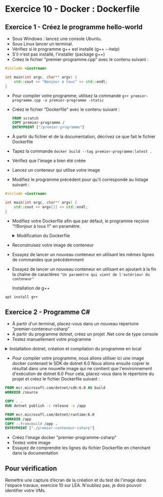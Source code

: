 # Exercice 10 - Docker : Dockerfile

## Exercice 1 - Créez le programme hello-world

- Sous Windows :  lancez une console Ubuntu.
- Sous Linux lancer un terminal.
- Vérifiez si le programme g++ est installé (g++ --help)
- S'il n'est pas installé, l'installer (package g++)
- Créez le fichier "premier-programme.cpp" avec le contenu suivant :

```cpp
#include <iostream>

int main(int argc, char** argv) {
    std::cout << "Bonjour à tous" << std::endl;
}
```

- Pour compiler votre programme, utilisez la commande ```g++ premier-programme.cpp -o premier-programme -static ```

- Créez le fichier "Dockerfile" avec le contenu suivant :
  
  ```dockerfile
  FROM scratch
  COPY premier-programme /
  ENTRYPOINT ["/premier-programme"]
  ```

- À partir du fichier et de la documentation, décrivez ce que fait le fichier Dockerfile
- Tapez la commande ```docker build --tag premier-programme:latest .```
- Vérifiez que l'image a bien été créée
- Lancez un conteneur qui utilise votre image
- Modifiez le programme précédent pour qu'il corresponde au listage suivant :

```cpp
#include <iostream>

int main(int argc, char** argv) {
    std::cout << argv[1] << std::endl;
}
```

- Modifiez votre Dockerfile afin que par défaut, le programme reçoive "!!Bonjour à tous !!" en paramètre.
    <details>
    <summary>Modification du Dockerfile </summary>
    
    ```dockerfile
    FROM scratch
    COPY premier-programme /
    ENTRYPOINT ["/premier-programme"]
    cmd [ "Bonjour à tous" ]
     ```
    </details>
- Reconstruisez votre image de conteneur
- Essayez de lancer un nouveau conteneur en utilisant les mêmes lignes de commandes que précédemment
- Essayez de lancer un nouveau conteneur en utilisant en ajoutant à la fin la chaîne de caractères ```"Un paramètre qui vient de l'extérieur du conteneur" ```

    <summary>Installation de g++</summary>

```bash
apt install g++
```

</details>

## Exercice 2 - Programme C#

- À partir d'un terminal, placez-vous dans un nouveau répertoire "premier-conteneur-csharp"
- À partir du programme dotnet, créez un projet .Net core de type console
- Testez manuellement votre programme

<details>
    <summary>Installation dotnet, création et compilation du programme en local</summary>

```bash   
wget https://packages.microsoft.com/config/ubuntu/22.04/packages-microsoft-prod.deb -O packages-microsoft-prod.deb
sudo dpkg -i packages-microsoft-prod.deb
rm packages-microsoft-prod.deb
sudo apt-get update; \
  sudo apt-get install -y apt-transport-https && \
  sudo apt-get update && \
  sudo apt-get install -y dotnet-sdk-6.0
    
dotnet new console -o premier-conteneur-csharp
cd premier-conteneur-csharp
dotnet run
```

</details>

- Pour compiler votre programme, nous allons utiliser ici une image docker contenant le SDK de dotnet 6.0 Nous allons ensuite copier le résultat dans une nouvelle image qui ne contient que l'environnement d'exécution de dotnet 6.0 Pour cela, placez-vous dans le répertoire du projet et créez le fichier Dockerfile suivant :

```Dockerfile
FROM mcr.microsoft.com/dotnet/sdk:6.0 AS build
WORKDIR /source

COPY . .
RUN dotnet publish -c release -o /app

FROM mcr.microsoft.com/dotnet/runtime:6.0
WORKDIR /app
COPY --from=build /app .
ENTRYPOINT ["./premier-conteneur-csharp"]
```

- Créez l'image docker "premier-programme-csharp"
- Testez votre image
- Essayez de comprendre les lignes du fichier Dockerfile en cherchant dans la documentation


## Pour vérification
Remettre une capture d’écran de la création et du test de l'image dans l'espace travaux, exercice 10 sur LÉA.
N'oubliez pas, je dois pouvoir identifier votre VMs.

